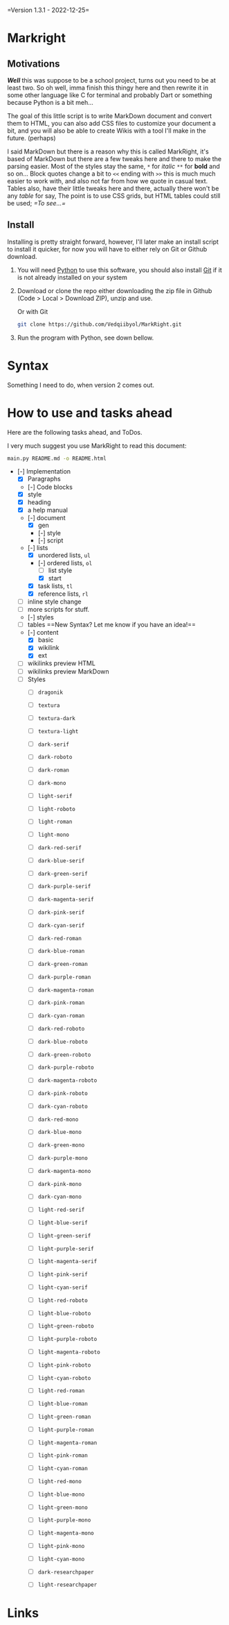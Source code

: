 =Version 1.3.1 - 2022-12-25=
# Markright

## Motivations

***Well*** this was suppose to be a school project, turns out you need to be at
least two. So oh well, imma finish this thingy here and then rewrite it in some
other language like C for terminal and probably Dart or something because Python
is a bit meh...

The goal of this little script is to write MarkDown document and convert them to
HTML, you can also add CSS files to customize your document a bit, and you will
also be able to create Wikis with a tool I'll make in the future. (perhaps)

I said MarkDown but there is a reason why this is called MarkRight, it's based
of MarkDown but there are a few tweaks here and there to make the parsing
easier. Most of the styles stay the same, ``*`` for *italic* ``**`` for **bold**
and so on... Block quotes change a bit to ``<<`` ending with ``>>`` this is much
much easier to work with, and also not far from how we quote in casual text.
Tables also, have their little tweaks here and there, actually there won't be
any *table* for say, The point is to use CSS grids, but HTML tables could still
be used; *=To see...=*

## Install

Installing is pretty straight forward, however, I'll later make an install
script to install it quicker, for now you will have to either rely on Git or
Github download.

1.	You will need [Python](#Python) to use this software, you should also
	install [Git](#Git) if it is not already installed on your system
1.	Download or clone the repo either downloading the zip file in Github
	(Code > Local > Download ZIP), unzip and use.

	Or with Git
	```sh
	git clone https://github.com/Vedqiibyol/MarkRight.git
	```
1.	Run the program with Python, see down bellow.

# Syntax

Something I need to do, when version 2 comes out.

# How to use and tasks ahead

Here are the following tasks ahead, and ToDos.

I very much suggest you use MarkRight to read this document:

```sh
main.py README.md -o README.html
```

- [-] Implementation
	- [x] Paragraphs
	- [-] Code blocks
	- [x] style
	- [x] heading
	- [x] a help manual
	- [-] document
		- [x] gen
		- [-] style
		- [-] script
	- [-] lists
		- [x] unordered lists, `ul`
		- [-] ordered lists, `ol`
			- [ ] list style
			- [x] start
		- [x] task lists, `tl`
		- [x] reference lists, `rl`
	- [ ] inline style change
	- [ ] more scripts for stuff.
	- [-] styles
	- [ ] tables ==New Syntax? Let me know if you have an idea!==
	- [-] content
		- [x] basic
		- [x] wikilink
		- [x] ext
	- [ ] wikilinks preview HTML
	- [ ] wikilinks preview MarkDown
	- [ ] Styles
		- [ ] `dragonik`
		- [ ] `textura`
		- [ ] `textura-dark`
		- [ ] `textura-light`

		- [ ] `dark-serif`
		- [ ] `dark-roboto`
		- [ ] `dark-roman`
		- [ ] `dark-mono`
		- [ ] `light-serif`
		- [ ] `light-roboto`
		- [ ] `light-roman`
		- [ ] `light-mono`

		- [ ] `dark-red-serif`
		- [ ] `dark-blue-serif`
		- [ ] `dark-green-serif`
		- [ ] `dark-purple-serif`
		- [ ] `dark-magenta-serif`
		- [ ] `dark-pink-serif`
		- [ ] `dark-cyan-serif`

		- [ ] `dark-red-roman`
		- [ ] `dark-blue-roman`
		- [ ] `dark-green-roman`
		- [ ] `dark-purple-roman`
		- [ ] `dark-magenta-roman`
		- [ ] `dark-pink-roman`
		- [ ] `dark-cyan-roman`

		- [ ] `dark-red-roboto`
		- [ ] `dark-blue-roboto`
		- [ ] `dark-green-roboto`
		- [ ] `dark-purple-roboto`
		- [ ] `dark-magenta-roboto`
		- [ ] `dark-pink-roboto`
		- [ ] `dark-cyan-roboto`

		- [ ] `dark-red-mono`
		- [ ] `dark-blue-mono`
		- [ ] `dark-green-mono`
		- [ ] `dark-purple-mono`
		- [ ] `dark-magenta-mono`
		- [ ] `dark-pink-mono`
		- [ ] `dark-cyan-mono`

		- [ ] `light-red-serif`
		- [ ] `light-blue-serif`
		- [ ] `light-green-serif`
		- [ ] `light-purple-serif`
		- [ ] `light-magenta-serif`
		- [ ] `light-pink-serif`
		- [ ] `light-cyan-serif`

		- [ ] `light-red-roboto`
		- [ ] `light-blue-roboto`
		- [ ] `light-green-roboto`
		- [ ] `light-purple-roboto`
		- [ ] `light-magenta-roboto`
		- [ ] `light-pink-roboto`
		- [ ] `light-cyan-roboto`

		- [ ] `light-red-roman`
		- [ ] `light-blue-roman`
		- [ ] `light-green-roman`
		- [ ] `light-purple-roman`
		- [ ] `light-magenta-roman`
		- [ ] `light-pink-roman`
		- [ ] `light-cyan-roman`

		- [ ] `light-red-mono`
		- [ ] `light-blue-mono`
		- [ ] `light-green-mono`
		- [ ] `light-purple-mono`
		- [ ] `light-magenta-mono`
		- [ ] `light-pink-mono`
		- [ ] `light-cyan-mono`

		- [ ] `dark-researchpaper`
		- [ ] `light-researchpaper`




# Links

[Python]: https://www.python.org/
[Git]: https://git-scm.com/download/win



